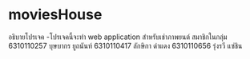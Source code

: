 # moviesHouse
อธิบายโปรเจค
  -โปรเจคนี้จะทำ web application สำหรับเช่าภาพยนต์
สมาชิกในกลุ่ม
6310110257 บุษบากร ยูถนันท์
6310110417 ลักษิกา ดำแดง
6310110656 รุ่งรวี แซ่ชิน
